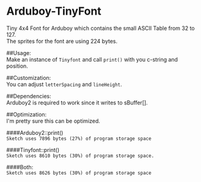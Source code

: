 # Arduboy-TinyFont  
Tiny 4x4 Font for Arduboy which contains the small ASCII Table from 32 to 127.  
The sprites for the font are using 224 bytes.

##Usage:  
Make an instance of `Tinyfont` and call `print()` with you c-string and position.

##Customization:  
You can adjust `letterSpacing` and `lineHeight`.

##Dependencies:  
Arduboy2 is required to work since it writes to sBuffer[].

##Optimization:  
I'm pretty sure this can be optimized.

####Arduboy2::print()  
`Sketch uses 7896 bytes (27%) of program storage space`

####Tinyfont::print()  
`Sketch uses 8610 bytes (30%) of program storage space.`

####Both:  
`Sketch uses 8626 bytes (30%) of program storage space`
